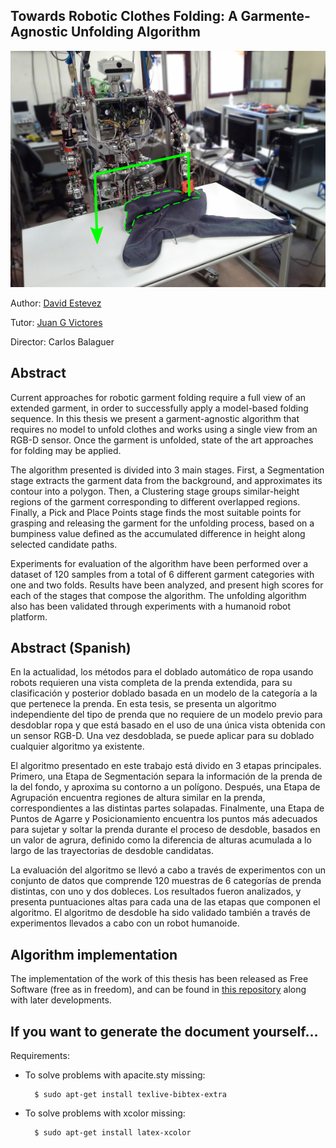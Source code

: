 Towards Robotic Clothes Folding: A Garmente-Agnostic Unfolding Algorithm
--------

![Teo Unfolding Garments](src/figures/teo-pick-and-place.png)

Author: [David Estevez](https://github.com/David-Estevez)

Tutor: [Juan G Victores](https://github.com/jgvictores)

Director: Carlos Balaguer

## Abstract
Current approaches for robotic garment folding require a full view of an extended garment, in order to successfully apply a model-based folding sequence. In this thesis we present a garment-agnostic algorithm that requires no model to unfold clothes and works using a single view from an RGB-D sensor. Once the garment is unfolded, state of the art approaches for folding may be applied.

The algorithm presented is divided into 3 main stages. First, a Segmentation stage extracts the garment data from the background, and approximates its contour into a polygon. Then, a Clustering stage groups similar-height regions of the garment corresponding to different overlapped regions. Finally, a Pick and Place Points stage finds the most suitable points for grasping and releasing the garment for the unfolding process, based on a bumpiness value defined as the accumulated difference in height along selected candidate paths.

Experiments for evaluation of the algorithm have been performed over a dataset of 120 samples from a total of 6 different garment categories with one and two folds. Results have been analyzed, and present high scores for each of the stages that compose the algorithm. The unfolding algorithm also has been validated through experiments with a humanoid robot platform.

## Abstract (Spanish)
En la actualidad, los métodos para el doblado automático de ropa usando robots requieren una vista completa de la prenda extendida, para su clasificación y posterior doblado basada en un modelo de la categoría a la que pertenece la prenda. En esta tesis, se presenta un algoritmo independiente del tipo de prenda que no requiere de un modelo previo para desdoblar ropa y que está basado en el uso de una única vista obtenida con un sensor RGB-D. Una vez desdoblada, se puede aplicar para su doblado cualquier algoritmo ya existente.

El algoritmo presentado en este trabajo está divido en 3 etapas principales. Primero, una Etapa de Segmentación separa la información de la prenda de la del fondo, y aproxima su contorno a un polígono. Después, una Etapa de Agrupación encuentra regiones de altura similar en la prenda, correspondientes a las distintas partes solapadas. Finalmente, una Etapa de Puntos de Agarre y Posicionamiento encuentra los puntos más adecuados para sujetar y soltar la prenda durante el proceso de desdoble, basados en un valor de agrura, definido como la diferencia de alturas acumulada a lo largo de las trayectorias de desdoble candidatas.

La evaluación del algoritmo se llevó a cabo a través de experimentos con un conjunto de datos que comprende 120 muestras de 6 categorías de prenda distintas, con uno y dos dobleces. Los resultados fueron analizados, y presenta puntuaciones altas para cada una de las etapas que componen el algoritmo. El algoritmo de desdoble ha sido validado también a través de experimentos llevados a cabo con un robot humanoide.

## Algorithm implementation

The implementation of the work of this thesis has been released as Free Software (free as in freedom), and can be found in [this repository](https://github.com/roboticslab-uc3m/textiles) along with later developments.

## If you want to generate the document yourself...

Requirements:

* To solve problems with apacite.sty missing:
    
        $ sudo apt-get install texlive-bibtex-extra

* To solve problems with xcolor missing:
    
        $ sudo apt-get install latex-xcolor
